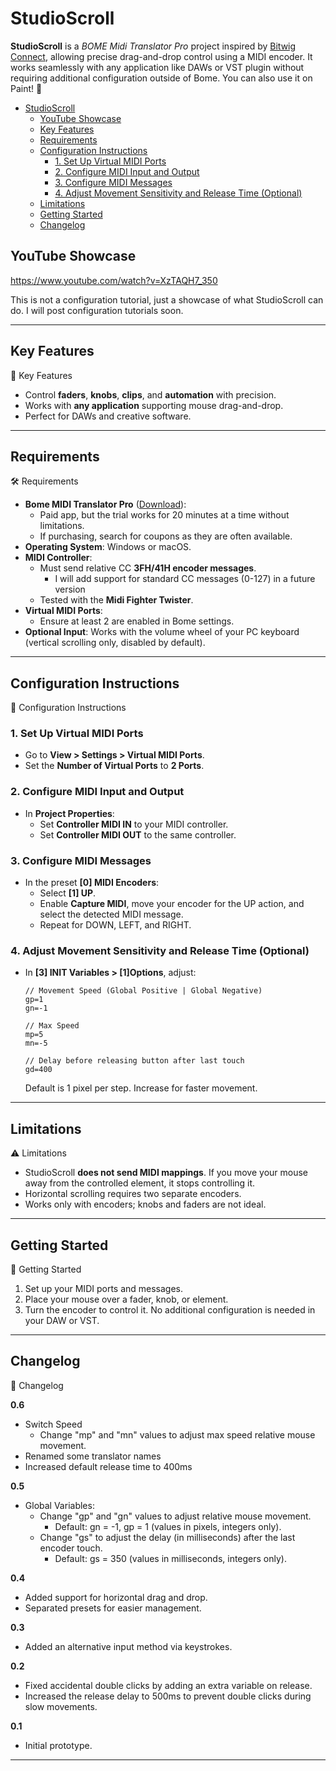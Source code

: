 # StudioScroll

**StudioScroll** is a _BOME Midi Translator Pro_ project inspired by [Bitwig Connect](https://www.bitwig.com/connect/), allowing precise drag-and-drop control using a MIDI encoder. It works seamlessly with any application like DAWs or VST plugin without requiring additional configuration outside of Bome. You can also use it on Paint! 🎨

- [StudioScroll](#studioscroll)
  - [YouTube Showcase](#youtube-showcase)
  - [Key Features](#key-features)
  - [Requirements](#requirements)
  - [Configuration Instructions](#configuration-instructions)
    - [1. Set Up Virtual MIDI Ports](#1-set-up-virtual-midi-ports)
    - [2. Configure MIDI Input and Output](#2-configure-midi-input-and-output)
    - [3. Configure MIDI Messages](#3-configure-midi-messages)
    - [4. Adjust Movement Sensitivity and Release Time (Optional)](#4-adjust-movement-sensitivity-and-release-time-optional)
  - [Limitations](#limitations)
  - [Getting Started](#getting-started)
  - [Changelog](#changelog)



## YouTube Showcase
https://www.youtube.com/watch?v=XzTAQH7_350

This is not a configuration tutorial, just a showcase of what StudioScroll can do. I will post configuration tutorials soon.

---

## Key Features
🌟 Key Features
- Control **faders**, **knobs**, **clips**, and **automation** with precision.
- Works with **any application** supporting mouse drag-and-drop.
- Perfect for DAWs and creative software.

---

## Requirements
🛠️ Requirements
- **Bome MIDI Translator Pro** ([Download](https://www.bome.com/products/miditranslator)):
  - Paid app, but the trial works for 20 minutes at a time without limitations.
  - If purchasing, search for coupons as they are often available.
- **Operating System**: Windows or macOS.
- **MIDI Controller**:
  - Must send relative CC **3FH/41H encoder messages**.
    - I will add support for standard CC messages (0-127) in a future version
  - Tested with the **Midi Fighter Twister**.
- **Virtual MIDI Ports**:
  - Ensure at least 2 are enabled in Bome settings.
- **Optional Input**: Works with the volume wheel of your PC keyboard (vertical scrolling only, disabled by default).

---

## Configuration Instructions
🔧 Configuration Instructions

### 1. Set Up Virtual MIDI Ports
- Go to **View > Settings > Virtual MIDI Ports**.
- Set the **Number of Virtual Ports** to **2 Ports**.

### 2. Configure MIDI Input and Output
- In **Project Properties**:
  - Set **Controller MIDI IN** to your MIDI controller.
  - Set **Controller MIDI OUT** to the same controller.

### 3. Configure MIDI Messages
- In the preset **[0] MIDI Encoders**:
  - Select **[1] UP**.
  - Enable **Capture MIDI**, move your encoder for the UP action, and select the detected MIDI message.
  - Repeat for DOWN, LEFT, and RIGHT.

### 4. Adjust Movement Sensitivity and Release Time (Optional)
- In **[3] INIT Variables > [1]Options**, adjust:
  ```plaintext
  // Movement Speed (Global Positive | Global Negative)
  gp=1
  gn=-1
  
  // Max Speed
  mp=5
  mn=-5
  
  // Delay before releasing button after last touch
  gd=400
  ```
  Default is 1 pixel per step. Increase for faster movement.

---

## Limitations
⚠️ Limitations
- StudioScroll **does not send MIDI mappings**. If you move your mouse away from the controlled element, it stops controlling it.
- Horizontal scrolling requires two separate encoders.
- Works only with encoders; knobs and faders are not ideal.

---

## Getting Started
🚀 Getting Started
1. Set up your MIDI ports and messages.
2. Place your mouse over a fader, knob, or element.
3. Turn the encoder to control it. No additional configuration is needed in your DAW or VST.

---

## Changelog
📝 Changelog

**0.6**
- Switch Speed
  - Change "mp" and "mn" values to adjust max speed relative mouse movement.
- Renamed some translator names
- Increased default release time to 400ms

**0.5**
- Global Variables:
  - Change "gp" and "gn" values to adjust relative mouse movement.
    - Default: gn = -1, gp = 1 (values in pixels, integers only).
  - Change "gs" to adjust the delay (in milliseconds) after the last encoder touch.
    - Default: gs = 350 (values in milliseconds, integers only).

**0.4**
- Added support for horizontal drag and drop.
- Separated presets for easier management.

**0.3**
- Added an alternative input method via keystrokes.

**0.2**
- Fixed accidental double clicks by adding an extra variable on release.
- Increased the release delay to 500ms to prevent double clicks during slow movements.

**0.1**
- Initial prototype.

---